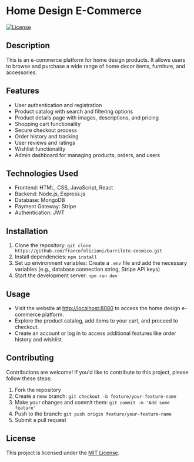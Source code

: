 # Home Design E-Commerce

[![License](https://img.shields.io/badge/license-MIT-blue.svg)](https://opensource.org/licenses/MIT)

## Description

This is an e-commerce platform for home design products. It allows users to browse and purchase a wide range of home decor items, furniture, and accessories.

## Features

- User authentication and registration
- Product catalog with search and filtering options
- Product details page with images, descriptions, and pricing
- Shopping cart functionality
- Secure checkout process
- Order history and tracking
- User reviews and ratings
- Wishlist functionality
- Admin dashboard for managing products, orders, and users

## Technologies Used

- Frontend: HTML, CSS, JavaScript, React
- Backend: Node.js, Express.js
- Database: MongoDB
- Payment Gateway: Stripe
- Authentication: JWT

## Installation

1. Clone the repository: `git clone https://github.com/francofelicioni/barrilete-cosmico.git`
2. Install dependencies: `npm install`
3. Set up environment variables: Create a `.env` file and add the necessary variables (e.g., database connection string, Stripe API keys)
4. Start the development server: `npm run dev`

## Usage

- Visit the website at [http://localhost:8080](http://localhost:8080) to access the home design e-commerce platform.
- Explore the product catalog, add items to your cart, and proceed to checkout.
- Create an account or log in to access additional features like order history and wishlist.

## Contributing

Contributions are welcome! If you'd like to contribute to this project, please follow these steps:

1. Fork the repository
2. Create a new branch: `git checkout -b feature/your-feature-name`
3. Make your changes and commit them: `git commit -m 'Add some feature'`
4. Push to the branch: `git push origin feature/your-feature-name`
5. Submit a pull request

## License

This project is licensed under the [MIT License](https://opensource.org/licenses/MIT).